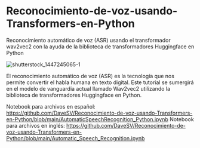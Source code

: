 # Reconocimiento-de-voz-usando-Transformers-en-Python
Reconocimiento automático de voz (ASR) usando el transformador wav2vec2 con la ayuda de la biblioteca de transformadores Huggingface en Python

![shutterstock_1447245065-1](https://user-images.githubusercontent.com/29576337/218840879-b9377ab8-ed8b-40d7-adf0-e8c83ada26c8.jpg)


El reconocimiento automático de voz (ASR) es la tecnología que nos permite convertir el habla humana en texto digital. Este tutorial se sumergirá en el modelo de vanguardia actual llamado Wav2vec2 utilizando la biblioteca de transformadores Huggingface en Python.

Notebook para archivos en español: https://github.com/DaveSV/Reconocimiento-de-voz-usando-Transformers-en-Python/blob/main/AutomaticSpeechRecognition_Python.ipynb
Notebook para archivos en inglés: https://github.com/DaveSV/Reconocimiento-de-voz-usando-Transformers-en-Python/blob/main/Automatic_Speech_Recognition.ipynb
